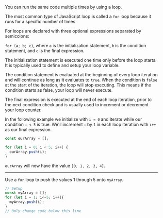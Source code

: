 You can run the same code multiple times by using a loop.

The most common type of JavaScript loop is called a `for` loop because it runs for a specific number of times.

For loops are declared with three optional expressions separated by semicolons:

`for (a; b; c)`, where `a` is the initialization statement, `b` is the condition statement, and `c` is the final expression.

The initialization statement is executed one time only before the 
loop starts. It is typically used to define and setup your loop 
variable.

The condition statement is evaluated at the beginning of every loop iteration and will continue as long as it evaluates to `true`. When the condition is `false`
 at the start of the iteration, the loop will stop executing. This means
 if the condition starts as false, your loop will never execute.

The final expression is executed at the end of each loop iteration, 
prior to the next condition check and is usually used to increment or 
decrement your loop counter.

In the following example we initialize with `i = 0` and iterate while our condition `i < 5` is true. We'll increment `i` by `1` in each loop iteration with `i++` as our final expression.

```jsx
const ourArray = [];

for (let i = 0; i < 5; i++) {
  ourArray.push(i);
}
```

`ourArray` will now have the value `[0, 1, 2, 3, 4]`.

---

Use a `for` loop to push the values 1 through 5 onto `myArray`.

```jsx
// Setup
const myArray = [];
for (let i = 1; i<=5; i++){
  myArray.push(i);
}
// Only change code below this line
```
